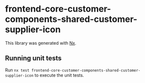 # frontend-core-customer-components-shared-customer-supplier-icon

This library was generated with [Nx](https://nx.dev).

## Running unit tests

Run `nx test frontend-core-customer-components-shared-customer-supplier-icon` to execute the unit tests.
